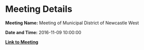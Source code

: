 # Meeting Details

**Meeting Name:** Meeting of Municipal District of Newcastle West

**Date and Time:** 2016-11-09 10:00:00

**[Link to Meeting](https://www.limerick.ie/council/whats-on/meeting-municipal-district-newcastle-west-1)**
